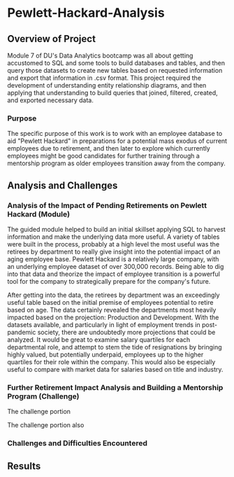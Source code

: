 # Pewlett-Hackard-Analysis

## Overview of Project
Module 7 of DU's Data Analytics bootcamp was all about getting accustomed to SQL and some tools to build databases and tables, and then query those datasets to create new tables based on requested information and export that information in .csv format. This project required the development of understanding entity relationship diagrams, and then applying that understanding to build queries that joined, filtered, created, and exported necessary data.

### Purpose
The specific purpose of this work is to work with an employee database to aid "Pewlett Hackard" in preparations for a potential mass exodus of current employees due to retirement, and then later to explore which currently employees might be good candidates for further training through a mentorship program as older employees transition away from the company.

## Analysis and Challenges

### Analysis of the Impact of Pending Retirements on Pewlett Hackard (Module)
The guided module helped to build an initial skillset applying SQL to harvest information and make the underlying data more useful. A variety of tables were built in the process, probably at a high level the most useful was the retirees by department to really give insight into the potential impact of an aging employee base. Pewlett Hackard is a relatively large company, with an underlying employee dataset of over 300,000 records. Being able to dig into that data and theorize the impact of employee transition is a powerful tool for the company to strategically prepare for the company's future.

After getting into the data, the retirees by department was an exceedingly useful table based on the initial premise of employees potential to retire based on age. The data certainly revealed the departments most heavily impacted based on the projection: Production and Development. With the datasets available, and particularly in light of employment trends in post-pandemic society, there are undoubtedly more projections that could be analyzed. It would be great to examine salary quartiles for each departmental role, and attempt to stem the tide of resignations by bringing highly valued, but potentially underpaid, employees up to the higher quartiles for their role within the company. This would also be especially useful to compare with market data for salaries based on title and industry.

### Further Retirement Impact Analysis and Building a Mentorship Program (Challenge)
The challenge portion 

The challenge portion also 

### Challenges and Difficulties Encountered


## Results
